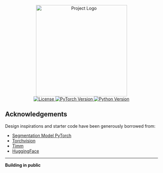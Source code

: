 <div align="center">
  <img src="https://encrypted-tbn0.gstatic.com/images?q=tbn:ANd9GcStzUJQvOCKD6cMKfepS2klUZ6Rh-vjhnoaAQ&s" alt="Project Logo" width="300">

  <div>
    <a href="https://github.com/Jaykumaran/uni-vision.pytorch/blob/main/LICENSE">
      <img src="https://img.shields.io/badge/License-MIT-<COLOR>.svg?style=for-the-badge" alt="License">
    </a>
    <a href="https://pepy.tech/project/segmentation-models-pytorch">
      <img src="https://img.shields.io/badge/PYTORCH-2.0+-red?style=for-the-badge&logo=pytorch" alt="PyTorch Version">
    </a>
    <a href="https://pepy.tech/project/segmentation-models-pytorch">
      <img src="https://img.shields.io/badge/PYTHON-3.10+-red?style=for-the-badge&logo=python&logoColor=white" alt="Python Version">
    </a>
  </div>
</div>


## Acknowledgements

Design inspirations and starter code have been generously borrowed from:

- [Segmentation Model PyTorch](https://github.com/qubvel/segmentation_models.pytorch)
- [Torchvision](https://pytorch.org/vision/stable/index.html)
- [Timm](https://github.com/huggingface/timm)
- [HuggingFace](https://huggingface.co/transformers/)

---

**Building in public**
